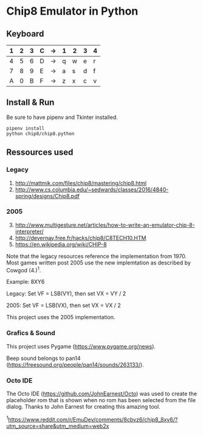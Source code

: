# Chip8 Emulator in Python

## Keyboard

| 1 | 2 | 3 | C | → | 1 | 2 | 3 | 4 |
|---|---|---|---|----|---|---|---|---|
| 4 | 5 | 6 | D | → | q | w | e | r |
| 7 | 8 | 9 | E | → | a | s | d | f |
| A | 0 | B | F | → | z | x | c | v |

## Install & Run
Be sure to have pipenv and Tkinter installed.

```
pipenv install
python chip8/chip8.python
```

## Ressources used
### Legacy
1. http://mattmik.com/files/chip8/mastering/chip8.html
2. http://www.cs.columbia.edu/~sedwards/classes/2016/4840-spring/designs/Chip8.pdf

### 2005
3. http://www.multigesture.net/articles/how-to-write-an-emulator-chip-8-interpreter/
4. http://devernay.free.fr/hacks/chip8/C8TECH10.HTM
5. https://en.wikipedia.org/wiki/CHIP-8

Note that the legacy resources reference the implementation from 1970. Most games written post 2005 use the new implemtation as described by Cowgod (4.)<sup>1</sup>.

Example: 8XY6

Legacy: Set VF = LSB(VY), then set VX = VY / 2

2005: Set VF = LSB(VX), then set VX = VX / 2

This project uses the 2005 implementation.

### Grafics & Sound
This project uses Pygame (https://www.pygame.org/news).

Beep sound belongs to pan14 (https://freesound.org/people/pan14/sounds/263133/).

### Octo IDE
The Octo IDE (https://github.com/JohnEarnest/Octo) was used to create the placeholder rom that is shown when no rom has been selected from the file dialog. Thanks to John Earnest for creating this amazing tool.


<sup>1</sup>https://www.reddit.com/r/EmuDev/comments/8cbvz6/chip8_8xy6/?utm_source=share&utm_medium=web2x
